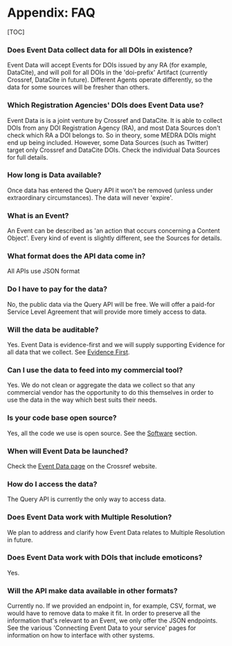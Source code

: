 # Appendix: FAQ

[TOC]

### Does Event Data collect data for all DOIs in existence?
  
Event Data will accept Events for DOIs issued by any RA (for example, DataCite), and will poll for all DOIs in the 'doi-prefix' Artifact (currently Crossref, DataCite in future). Different Agents operate differently, so the data for some sources will be fresher than others.
 
### Which Registration Agencies' DOIs does Event Data use?

Event Data is is a joint venture by Crossref and DataCite. It is able to collect DOIs from any DOI Registration Agency (RA), and most Data Sources don't check which RA a DOI belongs to. So in theory, some MEDRA DOIs might end up being included. However, some Data Sources (such as Twitter) target only Crossref and DataCite DOIs. Check the individual Data Sources for full details.

### How long is Data available?

Once data has entered the Query API it won't be removed (unless under extraordinary circumstances). The data will never 'expire'.
 
### What is an Event?

An Event can be described as 'an action that occurs concerning a Content Object'. Every kind of event is slightly different, see the Sources for details.

### What format does the API data come in?

All APIs use JSON format

### Do I have to pay for the data?

No, the public data via the Query API will be free. We will offer a paid-for Service Level Agreement that will provide more timely access to data.

### Will the data be auditable?

Yes. Event Data is evidence-first and we will supply supporting Evidence for all data that we collect. See [Evidence First](concepts/trustworthiness-and-quality/#evidence-first).

### Can I use the data to feed into my commercial tool? 

Yes. We do not clean or aggregate the data we collect so that any commercial vendor has the opportunity to do this themselves in order to use the data in the way which best suits their needs.

### Is your code base open source?

Yes, all the code we use is open source. See the [Software](app-software) section.

### When will Event Data be launched?

Check the [Event Data page](https://www.crossref.org/services-event-data) on the Crossref website.

### How do I access the data?

The Query API is currently the only way to access data. 

### Does Event Data work with Multiple Resolution?

We plan to address and clarify how Event Data relates to Multiple Resolution in future.

### Does Event Data work with DOIs that include emoticons?

Yes. 

### Will the API make data available in other formats?

Currently no. If we provided an endpoint in, for example, CSV, format, we would have to remove data to make it fit. In order to preserve all the information that's relevant to an Event, we only offer the JSON endpoints. See the various 'Connecting Event Data to your service' pages for information on how to interface with other systems.
